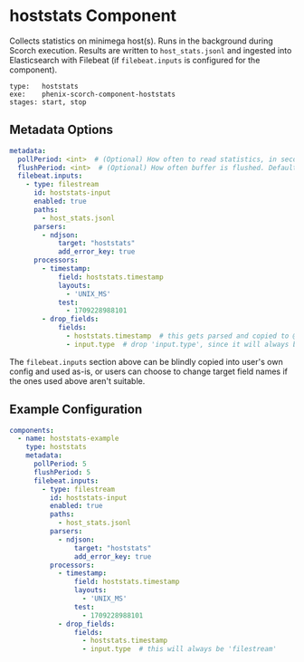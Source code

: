 # hoststats Component

Collects statistics on minimega host(s). Runs in the background during Scorch execution. Results are written to `host_stats.jsonl` and ingested into Elasticsearch with Filebeat (if `filebeat.inputs` is configured for the component).

```
type:   hoststats
exe:    phenix-scorch-component-hoststats
stages: start, stop
```

## Metadata Options

```yaml
metadata:
  pollPeriod: <int>  # (Optional) How often to read statistics, in seconds. Defaults to 5 (statistics will be measured every 5 seconds).
  flushPeriod: <int>  # (Optional) How often buffer is flushed. Defaults to the value of 'pollPeriod'.
  filebeat.inputs:
    - type: filestream
      id: hoststats-input
      enabled: true
      paths:
        - host_stats.jsonl
      parsers:
        - ndjson:
            target: "hoststats"
            add_error_key: true
      processors:
        - timestamp:
            field: hoststats.timestamp
            layouts:
              - 'UNIX_MS'
            test:
              - 1709228988101
        - drop_fields:
            fields:
              - hoststats.timestamp  # this gets parsed and copied to @timestamp, no reason to keep around
              - input.type  # drop 'input.type', since it will always be 'filestream'
```

The `filebeat.inputs` section above can be blindly copied into user's own config
and used as-is, or users can choose to change target field names if the ones
used above aren't suitable.

## Example Configuration

```yaml
components:
  - name: hoststats-example
    type: hoststats
    metadata:
      pollPeriod: 5
      flushPeriod: 5
      filebeat.inputs:
        - type: filestream
          id: hoststats-input
          enabled: true
          paths:
            - host_stats.jsonl
          parsers:
            - ndjson:
                target: "hoststats"
                add_error_key: true
          processors:
            - timestamp:
                field: hoststats.timestamp
                layouts:
                  - 'UNIX_MS'
                test:
                  - 1709228988101
            - drop_fields:
                fields:
                  - hoststats.timestamp
                  - input.type  # this will always be 'filestream'
```

